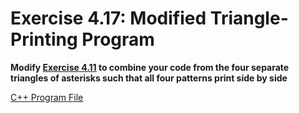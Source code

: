 # Exercise 4.17: Modified Triangle-Printing Program

**Modify [Exercise 4.11](./04_11.md) to combine your code from the four separate triangles of asterisks such that all four patterns print side by side**

[C++ Program File](p04_17.cpp)